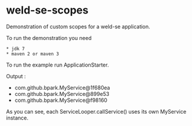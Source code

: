 weld-se-scopes
=============

Demonstration of custom scopes for a weld-se application.

To run the demonstration you need

    * jdk 7
    * maven 2 or maven 3

To run the example run ApplicationStarter.

Output :

   * com.github.bpark.MyService@1f680ea
   * com.github.bpark.MyService@899e53
   * com.github.bpark.MyService@f98160

As you can see, each ServiceLooper.callService() uses its own
MyService instance.